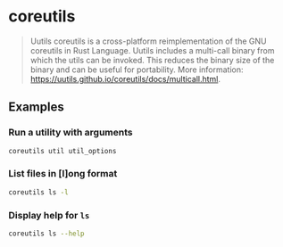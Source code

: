 # coreutils

> Uutils coreutils is a cross-platform reimplementation of the GNU coreutils in Rust Language. Uutils includes a multi-call binary from which the utils can be invoked. This reduces the binary size of the binary and can be useful for portability. More information: <https://uutils.github.io/coreutils/docs/multicall.html>.

## Examples

### Run a utility with arguments

```bash
coreutils util util_options
```

### List files in [l]ong format

```bash
coreutils ls -l
```

### Display help for `ls`

```bash
coreutils ls --help
```
